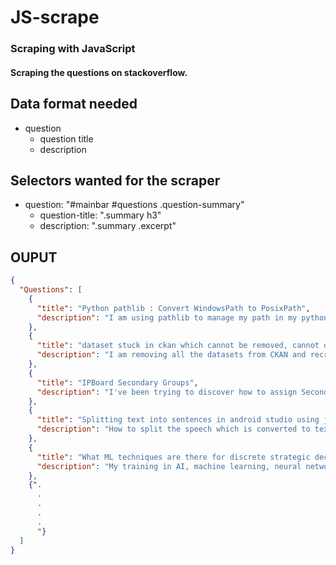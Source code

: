 # JS-scrape
### Scraping with JavaScript
#### Scraping the questions on stackoverflow.



## Data format needed
- question
  - question title
  - description

## Selectors wanted for the scraper
- question: "#mainbar #questions .question-summary"
  - question-title: ".summary h3"
  - description: ".summary .excerpt"


## OUPUT
```JSON
{
  "Questions": [
    {
      "title": "Python pathlib : Convert WindowsPath to PosixPath",
      "description": "I am using pathlib to manage my path in my python project using Path class. When I am using Linux, everything work fine. But on Windows, I have a little issue. At some point in my code, I have to ..."
    },
    {
      "title": "dataset stuck in ckan which cannot be removed, cannot open (404)",
      "description": "I am removing all the datasets from CKAN and recreate them. However, there is one last dataset which I cannot delete. I am using the ckan API to do removal from python. I can search and get the ..."
    },
    {
      "title": "IPBoard Secondary Groups",
      "description": "I've been trying to discover how to assign Secondary Groups through my SSO System. Currently the only thing I currently got this: if ($ssoMember->division->code == \"ME\") { $member->..."
    },
    {
      "title": "Splitting text into sentences in android studio using java",
      "description": "How to split the speech which is converted to text into sentences in android studio using java.I already know that split() method can be used, but here when converting speech to text, there will be no ..."
    },
    {
      "title": "What ML techniques are there for discrete strategic decision problems?",
      "description": "My training in AI, machine learning, neural networks, etc, is a couple of decades out of date. The only ML techniques I know about apply to fairly simple, fixed-sized problems. I'm interested in ..."
    },
    {".
      .
      .
      .
      .
      "}
  ]
}

```
